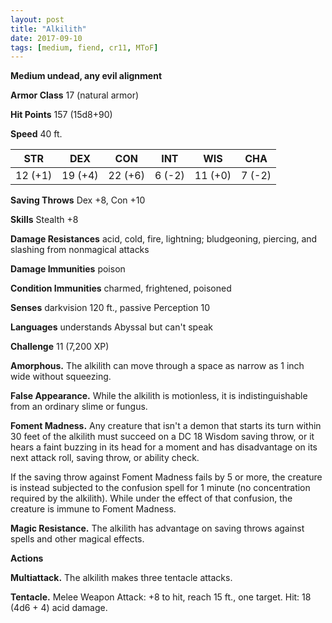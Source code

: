 ```yaml
---
layout: post
title: "Alkilith"
date: 2017-09-10
tags: [medium, fiend, cr11, MToF]
---
```


**Medium undead, any evil alignment**

**Armor Class** 17 (natural armor)

**Hit Points** 157 (15d8+90)

**Speed** 40 ft.

|   STR   |   DEX   |   CON   |   INT   |   WIS   |   CHA   |
|:-----:|:-----:|:-----:|:-----:|:-----:|:-----:|
| 12 (+1) | 19 (+4) | 22 (+6) | 6 (-2) | 11 (+0) | 7 (-2) |

**Saving Throws** Dex +8, Con +10

**Skills** Stealth +8

**Damage Resistances** acid, cold, fire, lightning; bludgeoning, piercing, and slashing from nonmagical attacks

**Damage Immunities** poison

**Condition Immunities** charmed, frightened, poisoned

**Senses** darkvision 120 ft., passive Perception 10

**Languages** understands Abyssal but can't speak

**Challenge** 11 (7,200 XP)

**Amorphous.** The alkilith can move through a space as narrow as 1 inch wide without squeezing.

**False Appearance.** While the alkilith is motionless, it is indistinguishable from an ordinary slime or fungus.

**Foment Madness.** Any creature that isn't a demon that starts its turn within 30 feet of the alkilith must succeed on a DC 18 Wisdom saving throw, or it hears a faint buzzing in its head for a moment and has disadvantage on its next attack roll, saving throw, or ability check.

If the saving throw against Foment Madness fails by 5 or more, the creature is instead subjected to the confusion spell for 1 minute (no concentration required by the alkilith). While under the effect of that confusion, the creature is immune to Foment Madness.

**Magic Resistance.** The alkilith has advantage on saving throws against spells and other magical effects.

**Actions**

**Multiattack.** The alkilith makes three tentacle attacks.

**Tentacle.** Melee Weapon Attack: +8 to hit, reach 15 ft., one target. Hit: 18 (4d6 + 4) acid damage.
